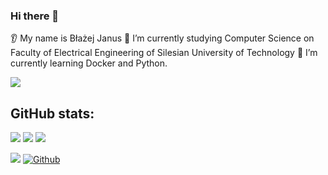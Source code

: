 ### Hi there 👋
👂 My name is Błażej Janus
🔭 I’m currently studying Computer Science on Faculty of Electrical Engineering of Silesian University of Technology
🌱 I’m currently learning Docker and Python.

[![](https://img.shields.io/badge/linkedin-%230077B5.svg?style=for-the-badge&logo=linkedin)](www.linkedin.com/in/blazejjanus)

## GitHub stats:
<img src="https://github-readme-stats.vercel.app/api?username=blazejjanus&show_icons=true&theme=dark&count_private=true"/>
<img src="https://github-readme-stats.vercel.app/api/top-langs?username=blazejjanus&layout=compact&theme=dark&count_private=true"/>
<img src="https://github-readme-streak-stats.herokuapp.com/?user=blazejjanus&theme=dark&count_private=true"/>


![](https://visitor-badge.laobi.icu/badge?page_id=blazejjanus.blazejjanus)
[![Github](https://img.shields.io/github/followers/blazejjanus?label=Follow&style=social)](https://github.com/blazejjanus)
